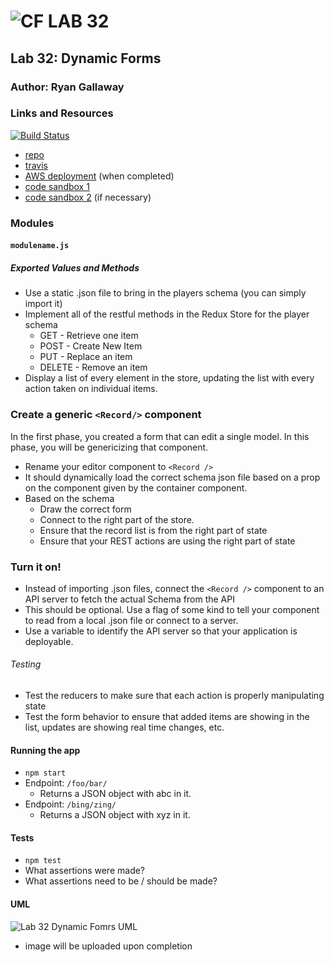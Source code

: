 ![CF](http://i.imgur.com/7v5ASc8.png) LAB 32
=================================================

## Lab 32: Dynamic Forms

### Author: Ryan Gallaway

### Links and Resources

[![Build Status](https://www.travis-ci.com/rkgallaway/32-dynamic-forms.svg?branch=master)](https://www.travis-ci.com/rkgallaway/32-dynamic-forms)

* [repo](https://github.com/rkgallaway/32-dynamic-forms)
* [travis](https://www.travis-ci.com/rkgallaway/32-dynamic-forms)
* [AWS deployment](http://xyz.com) (when completed)
* [code sandbox 1](https://codesandbox.io/s/8xqynwv8m9)
* [code sandbox 2](http://xyz.com) (if necessary)


### Modules
#### `modulename.js`
##### Exported Values and Methods

* Use a static .json file to bring in the players schema (you can simply import it)
* Implement all of the restful methods in the Redux Store for the player schema
  * GET - Retrieve one item
  * POST - Create New Item
  * PUT - Replace an item
  * DELETE - Remove an item
* Display a list of every element in the store, updating the list with every action taken on individual items.

### Create a generic `<Record/>` component
In the first phase, you created a form that can edit a single model. In this phase, you will be genericizing that component.

* Rename your editor component to `<Record />`
* It should dynamically load the correct schema json file based on a prop on the component given by the container component.
* Based on the schema
  * Draw the correct form
  * Connect to the right part of the store.
  * Ensure that the record list is from the right part of state
  * Ensure that your REST actions are using the right part of state


### Turn it on!
* Instead of importing .json files, connect the `<Record />` component to an API server to fetch the actual Schema from the API
* This should be optional. Use a flag of some kind to tell your component to read from a local .json file or connect to a server.
* Use a variable to identify the API server so that your application is deployable.

###### Testing
* Test the reducers to make sure that each action is properly manipulating state
* Test the form behavior to ensure that added items are showing in the list, updates are showing real time changes, etc.

#### Running the app
* `npm start`
* Endpoint: `/foo/bar/`
  * Returns a JSON object with abc in it.
* Endpoint: `/bing/zing/`
  * Returns a JSON object with xyz in it.

#### Tests
* `npm test`
* What assertions were made?
* What assertions need to be / should be made?

#### UML
![Lab 32 Dynamic Fomrs UML](./assets/uml.jpg)
* image will be uploaded upon completion
